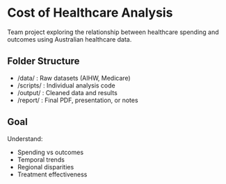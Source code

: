  # Cost of Healthcare Analysis

Team project exploring the relationship between healthcare spending and outcomes using Australian healthcare data.

## Folder Structure
- /data/ : Raw datasets (AIHW, Medicare)
- /scripts/ : Individual analysis code
- /output/ : Cleaned data and results
- /report/ : Final PDF, presentation, or notes

## Goal
Understand:
- Spending vs outcomes
- Temporal trends
- Regional disparities
- Treatment effectiveness

